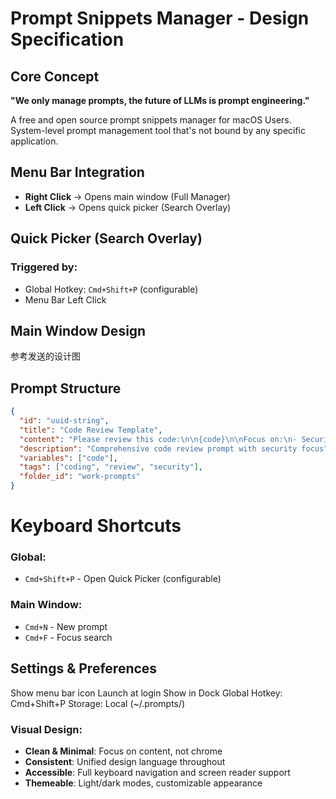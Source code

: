 # Prompt Snippets Manager - Design Specification

## Core Concept

**"We only manage prompts, the future of LLMs is prompt engineering."**

A free and open source prompt snippets manager for macOS Users. System-level prompt management tool that's not bound by any specific application.

## Menu Bar Integration

- **Right Click** → Opens main window (Full Manager)
- **Left Click** → Opens quick picker (Search Overlay)

## Quick Picker (Search Overlay)

### Triggered by:
- Global Hotkey: `Cmd+Shift+P` (configurable)
- Menu Bar Left Click


## Main Window Design

参考发送的设计图

## Prompt Structure

```json
{
  "id": "uuid-string",
  "title": "Code Review Template",
  "content": "Please review this code:\n\n{code}\n\nFocus on:\n- Security\n- Performance\n- Best practices",
  "description": "Comprehensive code review prompt with security focus",
  "variables": ["code"],
  "tags": ["coding", "review", "security"],
  "folder_id": "work-prompts"
}
```

# Keyboard Shortcuts

### Global:
- `Cmd+Shift+P` - Open Quick Picker (configurable)

### Main Window:
- `Cmd+N` - New prompt
- `Cmd+F` - Focus search


## Settings & Preferences

Show menu bar icon
Launch at login
Show in Dock
Global Hotkey: Cmd+Shift+P
Storage: Local (~/.prompts/)


### Visual Design:
- **Clean & Minimal**: Focus on content, not chrome
- **Consistent**: Unified design language throughout
- **Accessible**: Full keyboard navigation and screen reader support
- **Themeable**: Light/dark modes, customizable appearance
